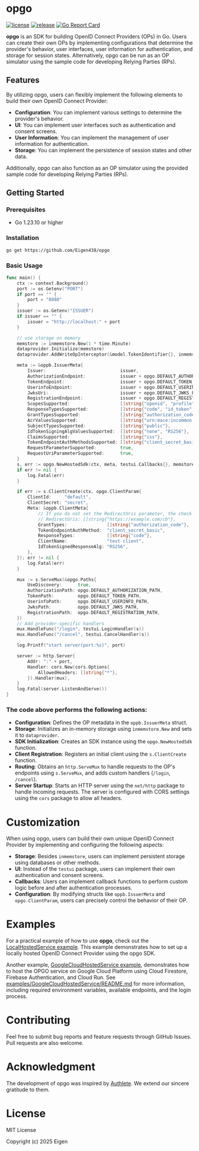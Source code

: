 # opgo
[![license](https://badgen.net/github/license/eigen438/opgo/)](https://github.com/eigen438/opgo/blob/master/LICENSE)
[![release](https://badgen.net/github/release/eigen438/opgo/stable)](https://github.com/Eigen438/opgo/releases)
[![Go Report Card](https://goreportcard.com/badge/github.com/eigen438/opgo)](https://goreportcard.com/report/github.com/eigen438/opgo)

**opgo** is an SDK for building OpenID Connect Providers (OPs) in Go.
Users can create their own OPs by implementing configurations that determine the provider's behavior, user interfaces, user information for authentication, and storage for session states.
Alternatively, opgo can be run as an OP simulator using the sample code for developing Relying Parties (RPs).

## Features
By utilizing opgo, users can flexibly implement the following elements to build their own OpenID Connect Provider:

* **Configuration**: You can implement various settings to determine the provider's behavior.
* **UI**: You can implement user interfaces such as authentication and consent screens.
* **User Information**: You can implement the management of user information for authentication.
* **Storage**: You can implement the persistence of session states and other data.

Additionally, opgo can also function as an OP simulator using the provided sample code for developing Relying Parties (RPs).

## Getting Started

### Prerequisites

* Go 1.23.10 or higher

### Installation

```bash
go get https://github.com/Eigen438/opgo
```

### Basic Usage
```GO
func main() {
	ctx := context.Background()
	port := os.Getenv("PORT")
	if port == "" {
		port = "8080"
	}
	issuer := os.Getenv("ISSUER")
	if issuer == "" {
		issuer = "http://localhost:" + port
	}

	// use storage on memory
	memstore := inmemstore.New(1 * time.Minute)
	dataprovider.Initialize(memstore)
	dataprovider.AddWriteOpInterceptor(&model.TokenIdentifier{}, inmemstore.TokenWriteInterceptor)

	meta := &oppb.IssuerMeta{
		Issuer:                            issuer,
		AuthorizationEndpoint:             issuer + opgo.DEFAULT_AUTHORIZATION_PATH,
		TokenEndpoint:                     issuer + opgo.DEFAULT_TOKEN_PATH,
		UserinfoEndpoint:                  issuer + opgo.DEFAULT_USERINFO_PATH,
		JwksUri:                           issuer + opgo.DEFAULT_JWKS_PATH,
		RegistrationEndpoint:              issuer + opgo.DEFAULT_REGISTRATION_PATH,
		ScopesSupported:                   []string{"openid", "profile", "email", "address", "phone", "test", "offline_access"},
		ResponseTypesSupported:            []string{"code", "id_token", "id_token token"},
		GrantTypesSupported:               []string{"authorization_code", "refresh_token", "implicit"},
		AcrValuesSupported:                []string{"urn:mace:incommon:iap:silver"},
		SubjectTypesSupported:             []string{"public"},
		IdTokenSigningAlgValuesSupported:  []string{"none", "RS256"},
		ClaimsSupported:                   []string{"iss"},
		TokenEndpointAuthMethodsSupported: []string{"client_secret_basic", "client_secret_post", "client_secret_jwt"},
		RequestParameterSupported:         true,
		RequestUriParameterSupported:      true,
	}
	s, err := opgo.NewHostedSdk(ctx, meta, testui.Callbacks{}, memstore)
	if err != nil {
		log.Fatal(err)
	}

	if err := s.ClientCreate(ctx, opgo.ClientParam{
		ClientId:     "default",
		ClientSecret: "secret",
		Meta: &oppb.ClientMeta{
			// If you do not set the RedirectUris parameter, the check will be skipped.
			// RedirectUris: []string{"https://example.com/cb"},
			GrantTypes:               []string{"authorization_code"},
			TokenEndpointAuthMethod:  "client_secret_basic",
			ResponseTypes:            []string{"code"},
			ClientName:               "test client",
			IdTokenSignedResponseAlg: "RS256",
		},
	}); err != nil {
		log.Fatal(err)
	}

	mux := s.ServeMux(&opgo.Paths{
		UseDiscovery:      true,
		AuthorizationPath: opgo.DEFAULT_AUTHORIZATION_PATH,
		TokenPath:         opgo.DEFAULT_TOKEN_PATH,
		UserinfoPath:      opgo.DEFAULT_USERINFO_PATH,
		JwksPath:          opgo.DEFAULT_JWKS_PATH,
		RegistrationPath:  opgo.DEFAULT_REGISTRATION_PATH,
	})
	// Add provider-specific handlers
	mux.HandleFunc("/login", testui.LoginHandler(s))
	mux.HandleFunc("/cancel", testui.CancelHandler(s))

	log.Printf("start server(port:%s)", port)

	server := http.Server{
		Addr: ":" + port,
		Handler: cors.New(cors.Options{
			AllowedHeaders: []string{"*"},
		}).Handler(mux),
	}
	log.Fatal(server.ListenAndServe())
}
```

### The code above performs the following actions:
- **Configuration**: Defines the OP metadata in the `oppb.IssuerMeta` struct.
- **Storage**: Initializes an in-memory storage using `inmemstore.New` and sets it to `dataprovider`.
- **SDK Initialization**: Creates an SDK instance using the `opgo.NewHostedSdk` function.
- **Client Registration**: Registers an initial client using the `s.ClientCreate` function.
- **Routing**: Obtains an `http.ServeMux` to handle requests to the OP's endpoints using `s.ServeMux`, and adds custom handlers (`/login`, `/cancel`).
- **Server Startup**: Starts an HTTP server using the `net/http` package to handle incoming requests. The server is configured with CORS settings using the `cors` package to allow all headers.

# Customization
When using opgo, users can build their own unique OpenID Connect Provider by implementing and configuring the following aspects:

- **Storage**: Besides `inmemstore`, users can implement persistent storage using databases or other methods.
- **UI**: Instead of the `testui` package, users can implement their own authentication and consent screens.
- **Callbacks**: Users can implement callback functions to perform custom logic before and after authentication processes.
- **Configuration**: By modifying structs like `oppb.IssuerMeta` and `opgo.ClientParam`, users can precisely control the behavior of their OP.

# Examples
For a practical example of how to use **opgo**, check out the [LocalHostedService example](examples/LocalHostedService). This example demonstrates how to set up a locally hosted OpenID Connect Provider using the opgo SDK.

Another example, [GoogleCloudHostedService example](examples/GoogleCloudHostedService), demonstrates how to host the OPGO service on Google Cloud Platform using Cloud Firestore, Firebase Authentication, and Cloud Run. See [examples/GoogleCloudHostedService/README.md](examples/GoogleCloudHostedService/README.md) for more information, including required environment variables, available endpoints, and the login process.

# Contributing
Feel free to submit bug reports and feature requests through GitHub Issues. Pull requests are also welcome.

# Acknowledgment
The development of opgo was inspired by [Authlete](https://www.authlete.com/). We extend our sincere gratitude to them.

# License
MIT License

Copyright (c) 2025 Eigen
